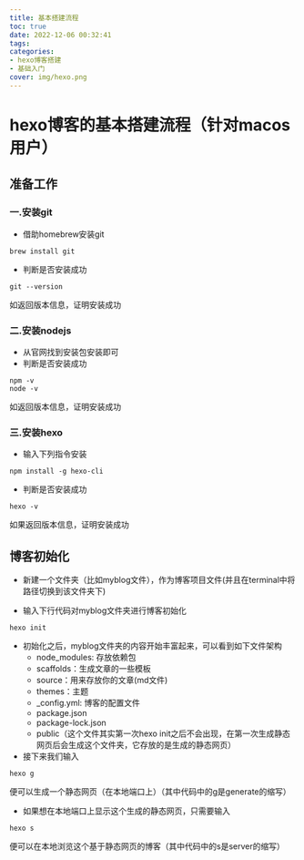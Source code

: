 ```yaml
---
title: 基本搭建流程
toc: true
date: 2022-12-06 00:32:41
tags:
categories: 
- hexo博客搭建
- 基础入门
cover: img/hexo.png
---
```


# hexo博客的基本搭建流程（针对macos用户）

## 准备工作

### 一.安装git

+ 借助homebrew安装git

```shell
brew install git
```

+ 判断是否安装成功

```shell
git --version
```

如返回版本信息，证明安装成功

### 二.安装nodejs

+ 从官网找到安装包安装即可
+ 判断是否安装成功

```shell
npm -v
node -v
```

如返回版本信息，证明安装成功

### 三.安装hexo

+ 输入下列指令安装

```shell
npm install -g hexo-cli
```

+ 判断是否安装成功

```
hexo -v
```

如果返回版本信息，证明安装成功

## 博客初始化

+ 新建一个文件夹（比如myblog文件），作为博客项目文件(并且在terminal中将路径切换到该文件夹下)

+ 输入下行代码对myblog文件夹进行博客初始化

```shell
hexo init 
```

+ 初始化之后，myblog文件夹的内容开始丰富起来，可以看到如下文件架构
  + node_modules: 存放依赖包
  + scaffolds：生成文章的一些模板
  + source：用来存放你的文章(md文件)
  + themes：主题
  + _config.yml: 博客的配置文件
  + package.json
  + package-lock.json
  + public（这个文件其实第一次hexo init之后不会出现，在第一次生成静态网页后会生成这个文件夹，它存放的是生成的静态网页）
+ 接下来我们输入

```shell
hexo g
```

便可以生成一个静态网页（在本地端口上）（其中代码中的g是generate的缩写）

+ 如果想在本地端口上显示这个生成的静态网页，只需要输入

```shell
hexo s
```

​	便可以在本地浏览这个基于静态网页的博客（其中代码中的s是server的缩写）

